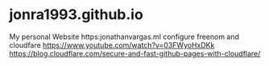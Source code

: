 # jonra1993.github.io
My personal Website https:jonathanvargas.ml
configure freenom and cloudfare 
https://www.youtube.com/watch?v=03FWyoHxDKk  
https://blog.cloudflare.com/secure-and-fast-github-pages-with-cloudflare/

